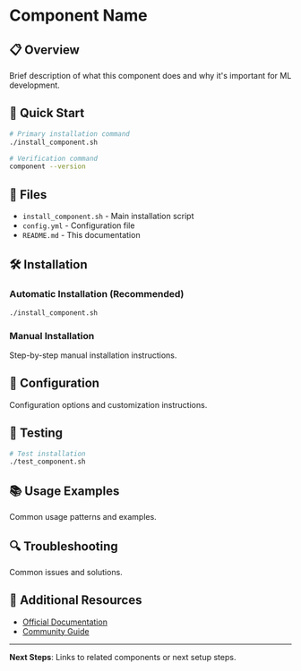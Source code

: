 # Component Name

## 📋 Overview
Brief description of what this component does and why it's important for ML development.

## 🚀 Quick Start
```bash
# Primary installation command
./install_component.sh

# Verification command
component --version
```

## 📂 Files
- `install_component.sh` - Main installation script
- `config.yml` - Configuration file
- `README.md` - This documentation

## 🛠️ Installation

### Automatic Installation (Recommended)
```bash
./install_component.sh
```

### Manual Installation
Step-by-step manual installation instructions.

## 🔧 Configuration
Configuration options and customization instructions.

## 🧪 Testing
```bash
# Test installation
./test_component.sh
```

## 📚 Usage Examples
Common usage patterns and examples.

## 🔍 Troubleshooting
Common issues and solutions.

## 📖 Additional Resources
- [Official Documentation](https://example.com)
- [Community Guide](https://example.com)

---
**Next Steps**: Links to related components or next setup steps. 